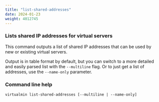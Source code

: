 ```yaml
---
title: "list-shared-addresses"
date: 2024-01-23
weight: 4012745
---
```


### Lists shared IP addresses for virtual servers

This command outputs a list of shared IP addresses that can be used by new or existing virtual servers.

Output is in table format by default, but you can switch to a more detailed and easily parsed list with the `--multiline` flag. Or to just get a list of addresses, use the `--name-only` parameter.

### Command line help

```text
virtualmin list-shared-addresses [--multiline | --name-only]

```
